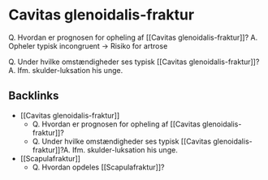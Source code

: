 # Cavitas glenoidalis-fraktur
Q. Hvordan er prognosen for opheling af [[Cavitas glenoidalis-fraktur]]? 
A. Opheler typisk incongruent -> Risiko for artrose

Q. Under hvilke omstændigheder ses typisk [[Cavitas glenoidalis-fraktur]]?A. Ifm. skulder-luksation his unge.

## Backlinks
* [[Cavitas glenoidalis-fraktur]]
	* Q. Hvordan er prognosen for opheling af [[Cavitas glenoidalis-fraktur]]? 
	* Q. Under hvilke omstændigheder ses typisk [[Cavitas glenoidalis-fraktur]]?A. Ifm. skulder-luksation his unge.
* [[Scapulafraktur]]
	* Q. Hvordan opdeles [[Scapulafraktur]]?

<!-- #anki/tag/med/Orto #anki/deck/Medicine -->

<!-- {BearID:3B4C0E23-C913-4B5B-BE72-6C379DA7F72A-76574-00009ABE65BBA7AA} -->
